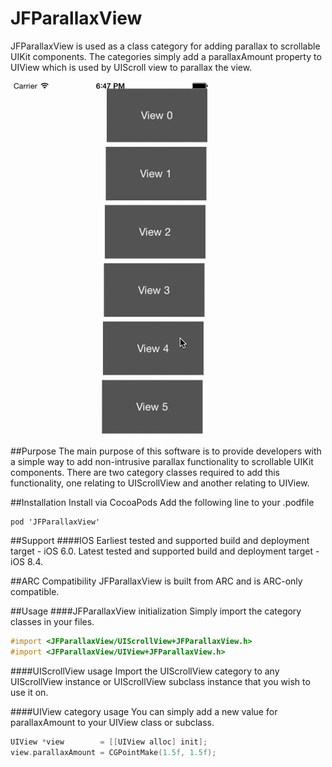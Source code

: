 # JFParallaxView
JFParallaxView is used as a class category for adding parallax to scrollable UIKit components. The categories simply add a parallaxAmount property to UIView which is used by UIScroll view to parallax the view.

![alt tag](https://raw.githubusercontent.com/jfuellert/JFParallaxView/master/Images/parallax.gif)

##Purpose
The main purpose of this software is to provide developers with a simple way to add non-intrusive parallax functionality to scrollable UIKit components. There are two category classes required to add this functionality, one relating to UIScrollView and another relating to UIView.

##Installation
Install via CocoaPods
Add the following line to your .podfile

```
pod 'JFParallaxView'
```
##Support
####IOS
Earliest tested and supported build and deployment target - iOS 6.0. 
Latest tested and supported build and deployment target - iOS 8.4.

##ARC Compatibility
JFParallaxView is built from ARC and is ARC-only compatible. 

##Usage
####JFParallaxView initialization
Simply import the category classes in your files.
``` objective-c
#import <JFParallaxView/UIScrollView+JFParallaxView.h>
#import <JFParallaxView/UIView+JFParallaxView.h>
``` 

####UIScrollView usage
Import the UIScrollView category to any UIScrollView instance or UIScrollView subclass instance that you wish to use it on.

####UIView category usage
You can simply add a new value for parallaxAmount to your UIView class or subclass.
``` objective-c
UIView *view        = [[UIView alloc] init];
view.parallaxAmount = CGPointMake(1.5f, 1.5f);
``` 
